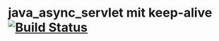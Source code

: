 # java_async_servlet mit keep-alive [![Build Status](https://travis-ci.org/hofiorg/java_async_servlet.svg?branch=master)](https://travis-ci.org/hofiorg/java_async_servlet)
